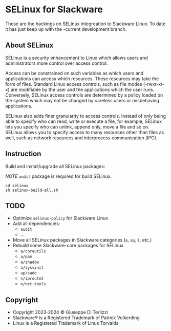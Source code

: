 # SELinux for Slackware

These are the hackings on SELinux integreation to Slackware Linux.
To date it has just keep up with the -current development branch. 

## About SELinux

SELinux is a security enhancement to Linux which allows users and administrators more control over access control.

Access can be constrained on such variables as which users and applications can access which resources. These resources may take the form of files. Standard Linux access controls, such as file modes (-rwxr-xr-x) are modifiable by the user and the applications which the user runs. Conversely, SELinux access controls are determined by a policy loaded on the system which may not be changed by careless users or misbehaving applications.

SELinux also adds finer granularity to access controls. Instead of only being able to specify who can read, write or execute a file, for example, SELinux lets you specify who can unlink, append only, move a file and so on. SELinux allows you to specify access to many resources other than files as well, such as network resources and interprocess communication (IPC). 

## Instruction

Build and install/upgrade all SELinux packages:

*NOTE* `audit` package is required for build SELinux.

    cd selinux
    sh selinux-build-all.sh

## TODO

* Optimize `selinux-policy` for Slackware Linux
* Add all dependencies:
  * `audit`
  * ...
* Move all SELinux packages in Slackware categories (`a`, `ap`, `l`, etc.)
* Rebuild some Slackware-core packages for SELinux
  * `a/coreutils`
  * `a/pam`
  * `a/shadow`
  * `a/sysvinit`
  * `ap/sudo`
  * `n/iproute2`
  * `n/net-tools`

## Copyright

 - Copyright 2023-2024 © Giuseppe Di Terlizzi
 - Slackware® is a Registered Trademark of Patrick Volkerding
 - Linux is a Registered Trademark of Linus Torvalds
